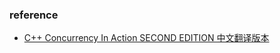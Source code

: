 

### reference
- [C++ Concurrency In Action SECOND EDITION 中文翻译版本](https://github.com/xiaoweiChen/CPP-Concurrency-In-Action-2ed-2019)